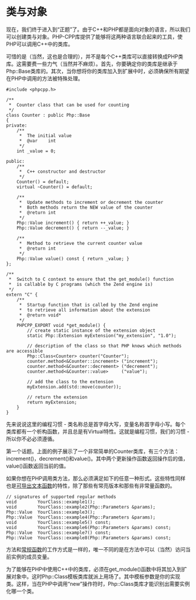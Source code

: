 # 类与对象
现在，我们终于进入到“正题”了。由于C++和PHP都是面向对象的语言，所以我们可以创建类与对象。PHP-CPP库提供了能够将这两种语言联合起来的工具，使PHP可以调用C++中的类库。

可惜的是（当然，这也是合理的），并不是每个C++类库可以直接转换成PHP类库。这需要费一些力气（当然并不麻烦）。首先，你要确定你的类库是继承于Php::Base类库的。其次，当你想将你的类库加入到扩展中时，必须确保所有期望在PHP中调用的方法被特殊处理。

```
#include <phpcpp.h>

/**
 *  Counter class that can be used for counting
 */
class Counter : public Php::Base
{
private:
    /**
     *  The initial value
     *  @var    int
     */
    int _value = 0;

public:
    /**
     *  C++ constructor and destructor
     */
    Counter() = default;
    virtual ~Counter() = default;

    /**
     *  Update methods to increment or decrement the counter
     *  Both methods return the NEW value of the counter
     *  @return int
     */
    Php::Value increment() { return ++_value; }
    Php::Value decrement() { return --_value; }

    /**
     *  Method to retrieve the current counter value
     *  @return int
     */
    Php::Value value() const { return _value; }
};

/**
 *  Switch to C context to ensure that the get_module() function
 *  is callable by C programs (which the Zend engine is)
 */
extern "C" {
    /**
     *  Startup function that is called by the Zend engine 
     *  to retrieve all information about the extension
     *  @return void*
     */
    PHPCPP_EXPORT void *get_module() {
        // create static instance of the extension object
        static Php::Extension myExtension("my_extension", "1.0");

        // description of the class so that PHP knows which methods are accessible
        Php::Class<Counter> counter("Counter");
        counter.method<&Counter::increment> ("increment");
        counter.method<&Counter::decrement> ("decrement");
        counter.method<&Counter::value>     ("value");

        // add the class to the extension
        myExtension.add(std::move(counter));

        // return the extension
        return myExtension;
    }
}
```

先来说说这里的编程习惯 - 类名称总是首字母大写，变量名称首字母小写。每个类库都有一个析构函数，并且总是有Virtual特性。这就是编程习惯，我们的习惯 - 所以你不必必须遵循。

第一个话题。上面的例子展示了一个非常简单的Counter类库，有三个方法：increment()，decrement()和value()。其中两个更新操作函数返回操作后的值，value()函数返回当前的值。

如果你想在PHP调用类方法，那么必须满足如下的任意一种形式。这些特性同样也是[可导出文本函数](http://www.php-cpp.com/documentation/functions)的特性，除了那些有常亮版本和那些有非常量函数的。

```
// signatures of supported regular methods
void        YourClass::example1();
void        YourClass::example2(Php::Parameters &params);
Php::Value  YourClass::example3();
Php::Value  YourClass::example4(Php::Parameters &params);
void        YourClass::example5() const;
void        YourClass::example6(Php::Parameters &params) const;
Php::Value  YourClass::example7() const;
Php::Value  YourClass::example8(Php::Parameters &params) const;
```

方法和[常规函数](http://www.php-cpp.com/documentation/functions)的工作方式是一样的，唯一不同的是在方法中可以（当然）访问当前实例的成员变量。

为了能够在PHP中使用C++中的类库，必须在get_module()函数中将其加入到扩展对象中。这时Php::Class模板类库就派上用场了。其中模板参数是你的实现类。这样，当在PHP中调用“new”操作符时，Php::Class类库才能识别出需要实例化哪一个类。
